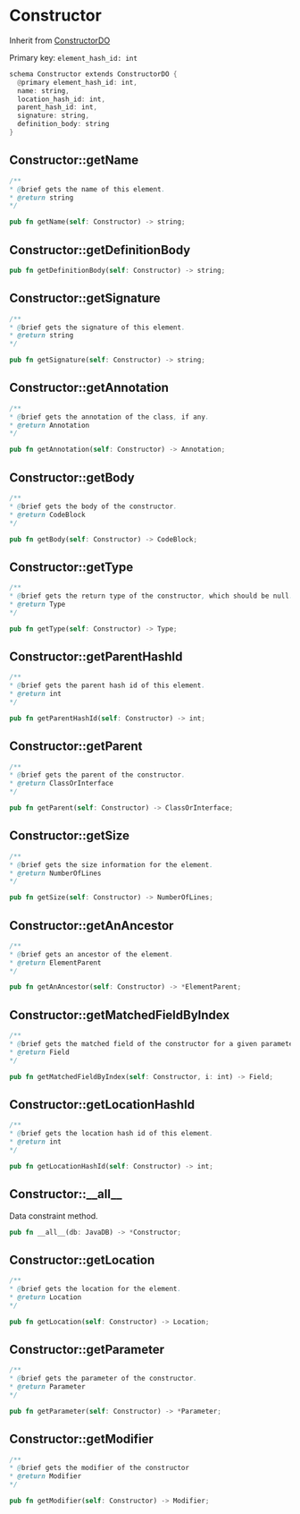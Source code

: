 # Constructor

Inherit from [ConstructorDO](./ConstructorDO.md)

Primary key: `element_hash_id: int`

```rust
schema Constructor extends ConstructorDO {
  @primary element_hash_id: int,
  name: string,
  location_hash_id: int,
  parent_hash_id: int,
  signature: string,
  definition_body: string
}
```
## Constructor::getName

```java
/**
* @brief gets the name of this element.
* @return string
*/
```
```rust
pub fn getName(self: Constructor) -> string;
```
## Constructor::getDefinitionBody

```rust
pub fn getDefinitionBody(self: Constructor) -> string;
```
## Constructor::getSignature

```java
/**
* @brief gets the signature of this element.
* @return string
*/
```
```rust
pub fn getSignature(self: Constructor) -> string;
```
## Constructor::getAnnotation

```java
/**
* @brief gets the annotation of the class, if any.
* @return Annotation 
*/
```
```rust
pub fn getAnnotation(self: Constructor) -> Annotation;
```
## Constructor::getBody

```java
/**
* @brief gets the body of the constructor.
* @return CodeBlock 
*/
```
```rust
pub fn getBody(self: Constructor) -> CodeBlock;
```
## Constructor::getType

```java
/**
* @brief gets the return type of the constructor, which should be null.
* @return Type 
*/
```
```rust
pub fn getType(self: Constructor) -> Type;
```
## Constructor::getParentHashId

```java
/**
* @brief gets the parent hash id of this element.
* @return int
*/
```
```rust
pub fn getParentHashId(self: Constructor) -> int;
```
## Constructor::getParent

```java
/**
* @brief gets the parent of the constructor.
* @return ClassOrInterface 
*/
```
```rust
pub fn getParent(self: Constructor) -> ClassOrInterface;
```
## Constructor::getSize

```java
/**
* @brief gets the size information for the element.
* @return NumberOfLines
*/
```
```rust
pub fn getSize(self: Constructor) -> NumberOfLines;
```
## Constructor::getAnAncestor

```java
/**
* @brief gets an ancestor of the element.
* @return ElementParent 
*/
```
```rust
pub fn getAnAncestor(self: Constructor) -> *ElementParent;
```
## Constructor::getMatchedFieldByIndex

```java
/**
* @brief gets the matched field of the constructor for a given parameter index.
* @return Field 
*/
```
```rust
pub fn getMatchedFieldByIndex(self: Constructor, i: int) -> Field;
```
## Constructor::getLocationHashId

```java
/**
* @brief gets the location hash id of this element.
* @return int
*/
```
```rust
pub fn getLocationHashId(self: Constructor) -> int;
```
## Constructor::\_\_all\_\_

Data constraint method.

```rust
pub fn __all__(db: JavaDB) -> *Constructor;
```
## Constructor::getLocation

```java
/**
* @brief gets the location for the element.
* @return Location
*/
```
```rust
pub fn getLocation(self: Constructor) -> Location;
```
## Constructor::getParameter

```java
/**
* @brief gets the parameter of the constructor.
* @return Parameter 
*/
```
```rust
pub fn getParameter(self: Constructor) -> *Parameter;
```
## Constructor::getModifier

```java
/**
* @brief gets the modifier of the constructor
* @return Modifier 
*/
```
```rust
pub fn getModifier(self: Constructor) -> Modifier;
```
